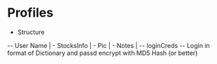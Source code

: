 # Profiles

- Structure

-- User Name
 | - StocksInfo
 | - Pic
 | - Notes
 |
-- loginCreds <pickle file >
    -- Login in format of Dictionary and passd encrypt with MD5 Hash (or better)